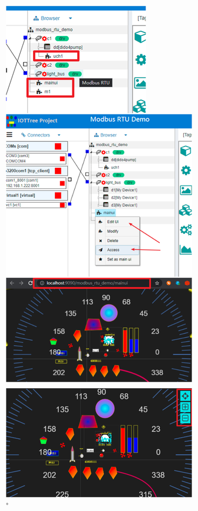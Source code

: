 












<img src="../img/hmi_prj_ch.png"/>







<img src="../img/hmi_prj_edit_access.png">



<img src="../img/hmi_access1.png">






<img src="../img/hmi_access2.png">。









[qn_hmi_edit]: ./quick_know_hi_edit.md
[qn_devdef]: ./quick_know_devdef.md
